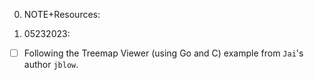 0. NOTE+Resources:

1. 05232023:

- [ ] Following the Treemap Viewer (using Go and C) example from `Jai`'s author `jblow`.
